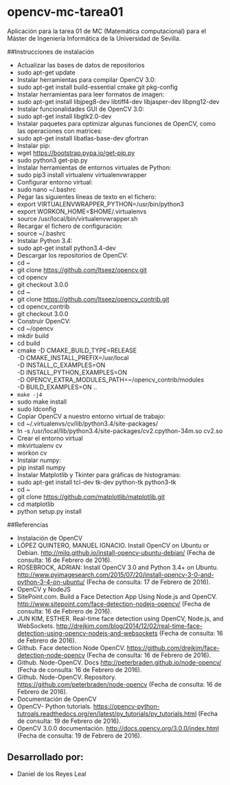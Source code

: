 # opencv-mc-tarea01
Aplicación para la tarea 01 de MC (Matemática computacional) para el Máster de Ingeniería Informática de la Universidad de Sevilla.

##Instrucciones de instalación

* Actualizar las bases de datos de repositorios
 * sudo apt-get update
* Instalar herramientas para compilar OpenCV 3.0:
 * sudo apt-get install build-essential cmake git pkg-config
* Instalar herramientas para leer formatos de imagen:
 * sudo apt-get install libjpeg8-dev libtiff4-dev libjasper-dev libpng12-dev
* Instalar funcionalidades GUI de OpenCV 3.0:
 * sudo apt-get install libgtk2.0-dev
* Instalar paquetes para optimizar algunas funciones de OpenCV, como las operaciones con matrices:
 * sudo apt-get install libatlas-base-dev gfortran
* Instalar pip:
 * wget https://bootstrap.pypa.io/get-pip.py
 * sudo python3 get-pip.py
* Instalar herramientas de entornos virtuales de Python:
 * sudo pip3 install virtualenv virtualenvwrapper
* Configurar entorno virtual:
 * sudo nano ~/.bashrc
* Pegar las siguientes líneas de texto en el fichero:
 * export VIRTUALENVWRAPPER_PYTHON=/usr/bin/python3
 * export WORKON_HOME=$HOME/.virtualenvs
 * source /usr/local/bin/virtualenvwrapper.sh
* Recargar el fichero de configuración:
 * source ~/.bashrc
* Instalar Python 3.4:
 * sudo apt-get install python3.4-dev
* Descargar los repositorios de OpenCV:
 * cd ~
 * git clone https://github.com/Itseez/opencv.git
 * cd opencv
 * git checkout 3.0.0
 * cd ~
 * git clone https://github.com/Itseez/opencv_contrib.git
 * cd opencv_contrib
 * git checkout 3.0.0
* Construir OpenCV:
 * cd ~/opencv
 * mkdir build
 * cd build
 * cmake -D CMAKE_BUILD_TYPE=RELEASE \
	-D CMAKE_INSTALL_PREFIX=/usr/local \
	-D INSTALL_C_EXAMPLES=ON \
	-D INSTALL_PYTHON_EXAMPLES=ON \
	-D OPENCV_EXTRA_MODULES_PATH=~/opencv_contrib/modules \
	-D BUILD_EXAMPLES=ON ..
 * <code>make -j4</code>
 * sudo make install
 * sudo ldconfig
* Copiar OpenCV a nuestro entorno virtual de trabajo:
 * cd ~/.virtualenvs/cv/lib/python3.4/site-packages/
 * ln -s /usr/local/lib/python3.4/site-packages/cv2.cpython-34m.so cv2.so
* Crear el entorno virtual
 * mkvirtualenv cv
 * workon cv
* Instalar numpy:
 * pip install numpy
* Instalar Matplotlib y Tkinter para gráficas de histogramas:
 * sudo apt-get install tcl-dev tk-dev python-tk python3-tk
 * cd ~
 * git clone https://github.com/matplotlib/matplotlib.git
 * cd matplotlib
 * python setup.py install

##Referencias
* Instalación de OpenCV
 * LÓPEZ QUINTERO, MANUEL IGNACIO. Install OpenCV on Ubuntu or Debian. http://milq.github.io/install-opencv-ubuntu-debian/ (Fecha de consulta: 16 de Febrero de 2016).
 * ROSEBROCK, ADRIAN: Install OpenCV 3.0 and Python 3.4+ on Ubuntu. http://www.pyimagesearch.com/2015/07/20/install-opencv-3-0-and-python-3-4-on-ubuntu/ (Fecha de consulta: 17 de Febrero de 2016).
* OpenCV y NodeJS
 * SitePoint.com. Build a Face Detection App Using Node.js and OpenCV. http://www.sitepoint.com/face-detection-nodejs-opencv/ (Fecha de consulta: 16 de Febrero de 2016).
 * JUN KIM, ESTHER. Real-time face detection using OpenCV, Node.js, and WebSockets. http://drejkim.com/blog/2014/12/02/real-time-face-detection-using-opencv-nodejs-and-websockets (Fecha de consulta: 16 de Febrero de 2016).
 * Github. Face detection Node OpenCV. https://github.com/drejkim/face-detection-node-opencv (Fecha de consulta: 16 de Febrero de 2016).
 * Github. Node-OpenCV. Docs http://peterbraden.github.io/node-opencv/ (Fecha de consulta: 16 de Febrero de 2016).
 * Github. Node-OpenCV. Repository. https://github.com/peterbraden/node-opencv (Fecha de consulta: 16 de Febrero de 2016).
* Documentación de OpenCV
 * OpenCV- Python tutorials. https://opencv-python-tutroals.readthedocs.org/en/latest/py_tutorials/py_tutorials.html (Fecha de consulta: 19 de Febrero de 2016).
 * OpenCV 3.0.0 documentación. http://docs.opencv.org/3.0.0/index.html (Fecha de consulta: 19 de Febrero de 2016).



## Desarrollado por:
* Daniel de los Reyes Leal

